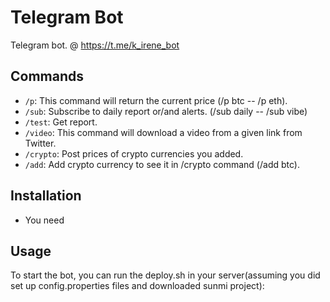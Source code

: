 # Telegram Bot

Telegram bot. @ https://t.me/k_irene_bot

## Commands

- `/p`: This command will return the current price (/p btc -- /p eth).
- `/sub`: Subscribe to daily report or/and alerts. (/sub daily -- /sub vibe)
- `/test`: Get report.
- `/video`: This command will download a video from a given link from Twitter.
- `/crypto`: Post prices of crypto currencies you added.
- `/add`: Add crypto currency to see it in /crypto command (/add btc).

## Installation

- You need

## Usage

To start the bot, you can run the deploy.sh in your server(assuming you did set up config.properties files and downloaded sunmi project):


